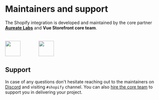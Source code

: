 # Maintainers and support

The Shopify integration is developed and maintained by the core partner **[Aureate Labs](https://aureatelabs.com/)** and **Vue Storefront core team**.

<img src="https://user-images.githubusercontent.com/65275444/127497312-89dd3405-2c7b-49e9-a2ef-a8df5fad9ba2.png" style="margin-top: 20px;margin-right: 20px;" height="50px" />&nbsp;&nbsp;&nbsp;&nbsp;&nbsp;&nbsp;&nbsp;&nbsp;&nbsp;&nbsp;<img src="https://miro.medium.com/max/9286/1*QU9F6hQlFyHsJIbsdmt6FA.png" style="margin-top: 20px;" height="50px"/>

## Support

In case of any questions don't hesitate reaching out to the maintainers on [Discord](https://discord.vuestorefront.io) and visiting `#shopify` channel. You can also [hire the core team](https://www.vuestorefront.io/support) to support you in delivering your project.

<PersonTile 
  photo="https://user-images.githubusercontent.com/65275444/128293865-f05143c3-8c42-491a-b90e-aa99724c2eae.png"
  name="Piyush Lathiya"
  company="Aureate Labs"
  discord="Piyush Lathiya#1282"
/>
<PersonTile 
  photo="https://user-images.githubusercontent.com/65275444/128293610-cd95c83f-6d7f-4314-9f46-02f22adb612d.png"
  name="Viral Rana"
  company="Aureate Labs"
  discord="viralr07#1995"
/>
